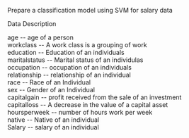 Prepare a classification model using SVM for salary data <br>

Data Description<br>

age -- age of a person<br>
workclass	-- A work class is a grouping of work <br>
education	-- Education of an individuals	<br>
maritalstatus -- Marital status of an individulas	<br>
occupation	 -- occupation of an individuals<br>
relationship -- relationship of an individual <br>
race --  Race of an Individual<br>
sex --  Gender of an Individual<br>
capitalgain --  profit received from the sale of an investment	<br>
capitalloss	-- A decrease in the value of a capital asset<br>
hoursperweek -- number of hours work per week	<br>
native -- Native of an individual<br>
Salary -- salary of an individual
